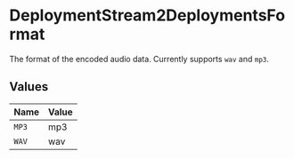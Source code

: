 # DeploymentStream2DeploymentsFormat

The format of the encoded audio data. Currently supports `wav` and `mp3`.


## Values

| Name  | Value |
| ----- | ----- |
| `MP3` | mp3   |
| `WAV` | wav   |